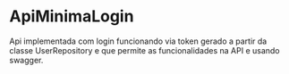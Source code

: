 # ApiMinimaLogin

Api implementada com login funcionando via token gerado a partir da classe UserRepository e que permite as funcionalidades na API e usando swagger.

